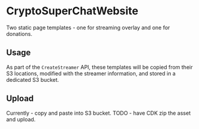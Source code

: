 # CryptoSuperChatWebsite
Two static page templates - one for streaming overlay and one for donations.

## Usage
As part of the ```CreateStreamer``` API, these templates will be copied from their S3 locations, modified with the streamer information, and stored in a dedicated S3 bucket.

## Upload
Currently - copy and paste into S3 bucket. TODO - have CDK zip the asset and upload.
